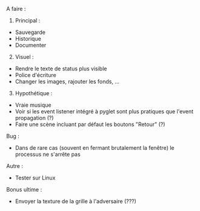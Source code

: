 A faire :


1. Principal :
- Sauvegarde
- Historique
- Documenter

2. Visuel :
- Rendre le texte de status plus visible
- Police d'écriture
- Changer les images, rajouter les fonds, ...

3. Hypothétique :
- Vraie musique
- Voir si les event listener intégré à pyglet sont plus pratiques que l'event propagation (?)
- Faire une scène incluant par défaut les boutons "Retour" (?)


Bug : 
- Dans de rare cas (souvent en fermant brutalement la fenêtre) le processus ne s'arrête pas


Autre :
- Tester sur Linux


Bonus ultime : 
- Envoyer la texture de la grille à l'adversaire (???)